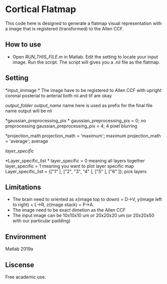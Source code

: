 
# Cortical Flatmap
This code here is designed to generate a flatmap visual representation with a image that is registered (transformed) to the Allen CCF.   

## How to use
- Open *RUN_THIS_FILE.m*  in Matlab. Edit the setting to locate your input image. Run the script.  The script will gives you a *.nii*  file as the flatmap. 


## Setting

*input_immage *
The image have to be registered to Allen CCF with upright coronal
posterial to anterial
both nii and tif are okay

*output_folder*
*output_name*
name here is used as prefix for the final file name
output will be nii

*gaussian_preprocessing_pix *
gaussian_preprocessing_pix = 0; no preprocessing
gaussian_preprocessing_pix = 4; 4 pixel blurring

*projection_math 
projection_math = 'maximum'; maximum
projection_math = 'average'; average

*layer_specific*

*Layer_specific_list *
layer_specific = 0 meaning all layers together
layer_specific = 1 meaning you want to plot layer specific map
Layer_specific_list =  {["1" ], ["2", "3", "4" ], ["5" ], ["6" ]}; pick layers



## Limitations
- The brain need to oriented as x(image top to down) = D->V, y(image left to right)  = L->R, z(image stack) = P->A.
- The image need to be exact dimetion as the Allen CCF
- The input image can be 10x10x10 um or 20x20x20 um (or 20x20x50 with our particular padding)

## Environment
Matlab 2019a

## Liscense
Free academic use.
